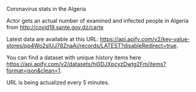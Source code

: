 
Coronavirus stats in the Algeria

Actor gets an actual number of examined and infected people in Algeria from http://covid19.sante.gov.dz/carte

Latest data are available at this URL: https://api.apify.com/v2/key-value-stores/pp4Wo2slUJ78ZnaAi/records/LATEST?disableRedirect=true.

You can find a dataset with unique history items here https://api.apify.com/v2/datasets/hi0DJXpcyzDwtg2Fm/items?format=json&clean=1.

URL is being actualized every 5 minutes.
